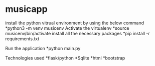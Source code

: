 # musicapp

install the python vitrual environment by using the below command
	*python3 -m venv musicenv
Activate the virtualenv 
	*source musicenv/bin/activate 
install all the necessary packages 
	*pip install -r requirements.txt 

Run the application 
	*python main.py  



Technologies used 
	*flask/python
	*Sqlite
	*html
	*bootstrap